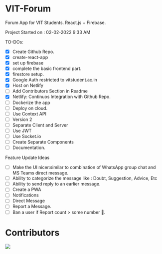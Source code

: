 # VIT-Forum
Forum App for VIT Students. React.js + Firebase.

Project Started on : 02-02-2022 9:33 AM

TO-DOs: 
- [x] Create Github Repo.
- [x] create-react-app
- [x] set up firebase
- [x] complete the basic frontend part.
- [x] firestore setup.
- [x] Google Auth restricted to vitstudent.ac.in
- [x] Host on Netlify
- [ ] Add Contributors Section in Readme
- [x] Netlify: Continuos Integration with Github Repo.
- [ ] Dockerize the app
- [ ] Deploy on cloud.
- [ ] Use Context API
- [ ] Version 2
- [ ] Separate Client and Server
- [ ] Use JWT
- [ ] Use Socket.io
- [ ] Create Separate Components
- [ ] Documentation.

Feature Update Ideas
- [ ] Make the UI nicer:similar to combination of WhatsApp group chat and MS Teams direct message.
- [ ] Ability to categorize the message like : Doubt, Suggestion, Advice, Etc
- [ ] Ability to send reply to an earlier message.
- [ ] Create a PWA
- [ ] Notifications
- [ ] Direct Message
- [ ] Report a Message.
- [ ] Ban a user if Report count > some number 🤔.

# Contributors
<a href = "https://github.com/Tanu-N-Prabhu/Python/graphs/contributors">
  <img src = "https://contrib.rocks/image?repo = ManishS6/VIT-Forum"/>
</a>
